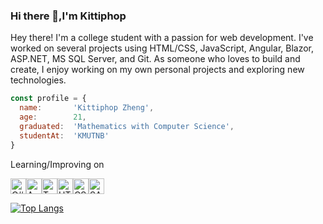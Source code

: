 ### Hi there 👋,I'm Kittiphop
Hey there! I'm a college student with a passion for web development. I've worked on several projects using HTML/CSS, JavaScript, Angular, Blazor, ASP.NET, MS SQL Server, and Git. As someone who loves to build and create, I enjoy working on my own personal projects and exploring new technologies.
```javascript
const profile = {
  name:       'Kittiphop Zheng',
  age:        21,
  graduated:  'Mathematics with Computer Science',
  studentAt:  'KMUTNB'
}
```
Learning/Improving on
<div style="display: flex;">
  <img src="https://img.shields.io/badge/.NET-512BD4?style=for-the-badge&logo=dotnet&logoColor=white" alt="C# logo" title="C#" height="25" />
  <img src="https://img.shields.io/badge/Angular-DD0031?style=for-the-badge&logo=angular&logoColor=white" alt="Angular logo" title="Angular" height="25" />
  <img src="https://img.shields.io/badge/TypeScript-007ACC?style=for-the-badge&logo=typescript&logoColor=white" alt="Typescript logo" title="Javascript" height="25" />
  <br />
  <img src="https://img.shields.io/badge/HTML5-E34F26?style=for-the-badge&logo=html5&logoColor=white" alt="HTML5 logo" title="HTML5" height="25" />
  <img src="https://img.shields.io/badge/CSS3-1572B6?style=for-the-badge&logo=css3&logoColor=white" alt="CSS3 logo" title="CSS3" height="25" />
  <img src="https://img.shields.io/badge/Sass-CC6699?style=for-the-badge&logo=sass&logoColor=white" alt="SASS logo" title="CSS3" height="25" />
</div>

[![Top Langs](https://github-readme-stats.vercel.app/api/top-langs/?username=KTpos9&layout=compact)](https://github.com/anuraghazra/github-readme-stats)
<!--
**KTpos9/KTpos9** is a ✨ _special_ ✨ repository because its `README.md` (this file) appears on your GitHub profile.

Here are some ideas to get you started:

- 🔭 I’m currently working on ...
- 🌱 I’m currently learning ...
- 👯 I’m looking to collaborate on ...
- 🤔 I’m looking for help with ...
- 💬 Ask me about ...
- 📫 How to reach me: ...
- 😄 Pronouns: ...
- ⚡ Fun fact: ...
-->
